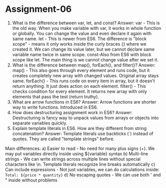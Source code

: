 # Assignment-06
 1) What is the difference between var, let, and const?
 Answer: var - This is the old way. When you make variable with var, it works in whole function or globally. You can change the value and even declare it again with same name. 
         let - This is newer from ES6. The difference is "block scope" - means it only works inside the curly braces {} where we created it. We can change its value later, but we cannot declare same variable name    twice in same scope.
         const-Also from ES6 with block scope like let. The main thing is we cannot change value after we set it.
2) What is the difference between map(), forEach(), and filter()?
Answer: map() - This also goes through every element and runs code, but it creates completely new array with changed values. Original array stays same. 
       forEach() - This runs code on every item in array, but it doesn't return anything. It just does action on each element.
       filter() - This checks condition for every element. It returns new array with only elements that pass the test (return truthy).
3) What are arrow functions in ES6?
Answer: Arrow functions are shorter way to write functions. Introduced in ES6.
4) How does destructuring assignment work in ES6?
Answer: Destructuring is fancy way to unpack values from arrays or objects into separate variables quickly.
5) Explain template literals in ES6. How are they different from string concatenation?
Answer: Template literals use backticks (`) instead of quotes. They are called "template strings" before.

Main differences:
a) Easier to read - No need for many plus signs (+). We may put variables directly inside using ${variable} syntax​
b) Multi-line strings - We can write strings across multiple lines without special characters like \n. Template literals recognize line breaks automatically​
c) Can include expressions - Not just variables, we can do calculations inside: `Total: ${price * quantity}`​
d) No escaping quotes - We can use both ' and " inside without problems

